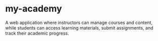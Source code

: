# my-academy
A web application where instructors can manage courses and content, while students can access learning materials, submit assignments, and track their academic progress.
